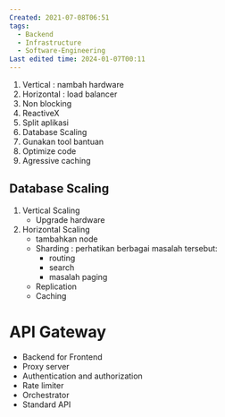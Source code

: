 ```yaml
---
Created: 2021-07-08T06:51
tags:
  - Backend
  - Infrastructure
  - Software-Engineering
Last edited time: 2024-01-07T00:11
---
```

1. Vertical : nambah hardware
2. Horizontal : load balancer
3. Non blocking
4. ReactiveX
5. Split aplikasi
6. Database Scaling
7. Gunakan tool bantuan
8. Optimize code
9. Agressive caching
  
## Database Scaling
1. Vertical Scaling
    - Upgrade hardware
2. Horizontal Scaling
    - tambahkan node
    - Sharding : perhatikan berbagai masalah tersebut:
        - routing
        - search
        - masalah paging
    - Replication
    - Caching
  
# API Gateway
- Backend for Frontend
- Proxy server
- Authentication and authorization
- Rate limiter
- Orchestrator
- Standard API
